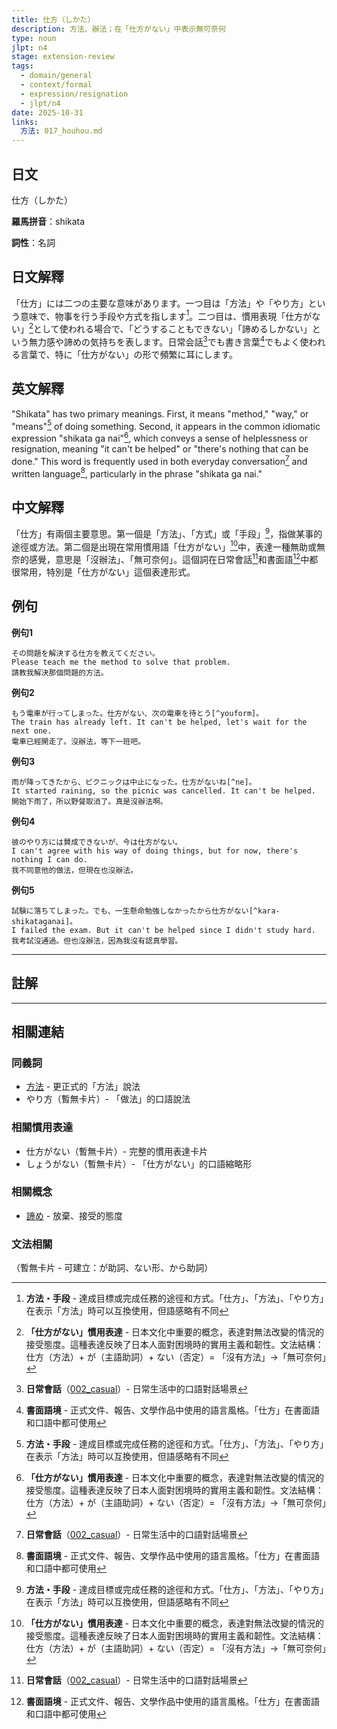 ```yaml
---
title: 仕方（しかた）
description: 方法、辦法；在「仕方がない」中表示無可奈何
type: noun
jlpt: n4
stage: extension-review
tags:
  - domain/general
  - context/formal
  - expression/resignation
  - jlpt/n4
date: 2025-10-31
links:
  方法: 017_houhou.md
---
```


## 日文
仕方（しかた）

**羅馬拼音**：shikata

**詞性**：名詞

## 日文解釋

「仕方」には二つの主要な意味があります。一つ目は「方法」や「やり方」という意味で、物事を行う手段や方式を指します[^method]。二つ目は、慣用表現「仕方がない」[^shikataganai]として使われる場合で、「どうすることもできない」「諦めるしかない」という無力感や諦めの気持ちを表します。日常会話[^daily]でも書き言葉[^written]でもよく使われる言葉で、特に「仕方がない」の形で頻繁に耳にします。

## 英文解釋

"Shikata" has two primary meanings. First, it means "method," "way," or "means"[^method] of doing something. Second, it appears in the common idiomatic expression "shikata ga nai"[^shikataganai], which conveys a sense of helplessness or resignation, meaning "it can't be helped" or "there's nothing that can be done." This word is frequently used in both everyday conversation[^daily] and written language[^written], particularly in the phrase "shikata ga nai."

## 中文解釋

「仕方」有兩個主要意思。第一個是「方法」、「方式」或「手段」[^method]，指做某事的途徑或方法。第二個是出現在常用慣用語「仕方がない」[^shikataganai]中，表達一種無助或無奈的感覺，意思是「沒辦法」、「無可奈何」。這個詞在日常會話[^daily]和書面語[^written]中都很常用，特別是「仕方がない」這個表達形式。

## 例句

**例句1**
```
その問題を解決する仕方を教えてください。
Please teach me the method to solve that problem.
請教我解決那個問題的方法。
```

**例句2**
```
もう電車が行ってしまった。仕方がない、次の電車を待とう[^youform]。
The train has already left. It can't be helped, let's wait for the next one.
電車已經開走了。沒辦法，等下一班吧。
```

**例句3**
```
雨が降ってきたから、ピクニックは中止になった。仕方がないね[^ne]。
It started raining, so the picnic was cancelled. It can't be helped.
開始下雨了，所以野餐取消了。真是沒辦法啊。
```

**例句4**
```
彼のやり方には賛成できないが、今は仕方がない。
I can't agree with his way of doing things, but for now, there's nothing I can do.
我不同意他的做法，但現在也沒辦法。
```

**例句5**
```
試験に落ちてしまった。でも、一生懸命勉強しなかったから仕方がない[^kara-shikataganai]。
I failed the exam. But it can't be helped since I didn't study hard.
我考試沒通過。但也沒辦法，因為我沒有認真學習。
```

---

## 註解

[^method]: **方法・手段** - 達成目標或完成任務的途徑和方式。「仕方」、「方法」、「やり方」在表示「方法」時可以互換使用，但語感略有不同

[^shikataganai]: **「仕方がない」慣用表達** - 日本文化中重要的概念，表達對無法改變的情況的接受態度。這種表達反映了日本人面對困境時的實用主義和韌性。文法結構：仕方（方法）+ が（主語助詞）+ ない（否定）= 「沒有方法」→「無可奈何」

[^daily]: **日常會話**（[002_casual](_meta/tags/context/002_casual.md)）- 日常生活中的口語對話場景

[^written]: **書面語境** - 正式文件、報告、文學作品中使用的語言風格。「仕方」在書面語和口語中都可使用

[^youform]: **意向形「〜よう」** - 表示說話者的意志或提議。「待とう」是「待つ」的意向形，表示「讓我們等待」的提議

[^ne]: **終助詞「ね」** - 用於句尾，尋求聽者的共鳴或同意，或柔和語氣。在「仕方がないね」中表達共同的無奈感

[^kara-shikataganai]: **「〜から仕方がない」句型** - から（因為）+ 仕方がない（沒辦法），表示因為某個原因而無可奈何。常用於表達對自己行為後果的接受

---

## 相關連結

### 同義詞
- [方法](017_houhou.md) - 更正式的「方法」說法
- やり方（暫無卡片）- 「做法」的口語說法

### 相關慣用表達
- 仕方がない（暫無卡片）- 完整的慣用表達卡片
- しょうがない（暫無卡片）- 「仕方がない」的口語縮略形

### 相關概念
- [諦め](_meta/tags/expression/resignation.md) - 放棄、接受的態度

### 文法相關
（暫無卡片 - 可建立：が助詞、ない形、から助詞）
